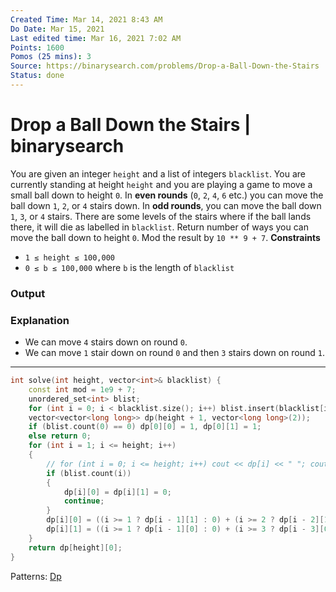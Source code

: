 ```yaml
---
Created Time: Mar 14, 2021 8:43 AM
Do Date: Mar 15, 2021
Last edited time: Mar 16, 2021 7:02 AM
Points: 1600
Pomos (25 mins): 3
Source: https://binarysearch.com/problems/Drop-a-Ball-Down-the-Stairs
Status: done
---
```


# Drop a Ball Down the Stairs | binarysearch

You are given an integer `height` and a list of integers `blacklist`. You are currently standing at height `height` and you are playing a game to move a small ball down to height `0`.
In **even rounds** (`0`, `2`, `4`, `6` etc.) you can move the ball down `1`, `2`, or `4` stairs down. In **odd rounds**, you can move the ball down `1`, `3`, or `4` stairs. There are some levels of the stairs where if the ball lands there, it will die as labelled in `blacklist`. Return number of ways you can move the ball down to height `0`. Mod the result by `10 ** 9 + 7`.
**Constraints**
- `1 ≤ height ≤ 100,000`
- `0 ≤ b ≤ 100,000` where `b` is the length of `blacklist`
### **Output**
### **Explanation**
- We can move `4` stairs down on round `0`.
- We can move `1` stair down on round `0` and then `3` stairs down on round `1`.
---
```cpp
int solve(int height, vector<int>& blacklist) {
    const int mod = 1e9 + 7; 
    unordered_set<int> blist;
    for (int i = 0; i < blacklist.size(); i++) blist.insert(blacklist[i]); 
    vector<vector<long long>> dp(height + 1, vector<long long>(2)); 
    if (blist.count(0) == 0) dp[0][0] = 1, dp[0][1] = 1; 
    else return 0; 
    for (int i = 1; i <= height; i++)
    {
        // for (int i = 0; i <= height; i++) cout << dp[i] << " "; cout << endl;
        if (blist.count(i)) 
        {
            dp[i][0] = dp[i][1] = 0; 
            continue;
        }
        dp[i][0] = ((i >= 1 ? dp[i - 1][1] : 0) + (i >= 2 ? dp[i - 2][1] : 0) + (i >= 4 ? dp[i - 4][1] : 0)) % mod;
        dp[i][1] = ((i >= 1 ? dp[i - 1][0] : 0) + (i >= 3 ? dp[i - 3][0] : 0) + (i >= 4 ? dp[i - 4][0] : 0)) % mod;
    }
    return dp[height][0];
}
```
Patterns: [Dp](Dp.md)
